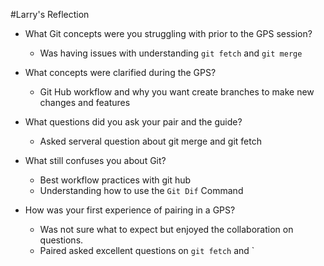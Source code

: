 #Larry's Reflection 

* What Git concepts were you struggling with prior to the GPS session?
	* Was having issues with understanding `git fetch` and `git merge`

* What concepts were clarified during the GPS?
	* Git Hub workflow and why you want create branches to make new changes and features

* What questions did you ask your pair and the guide?
	* Asked serveral question about git merge and git fetch

* What still confuses you about Git?
	* Best workflow practices with git hub
	* Understanding how to use the `Git Dif` Command
	
* How was your first experience of pairing in a GPS?
	* Was not sure what to expect but enjoyed the collaboration on questions.
	* Paired asked excellent questions on `git fetch` and `